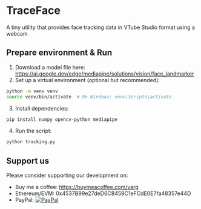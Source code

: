 # TraceFace

A tiny utility that provides face tracking data in VTube Studio format using a webcam

## Prepare environment & Run

1. Download a model file here: https://ai.google.dev/edge/mediapipe/solutions/vision/face_landmarker
2. Set up a virtual environment (optional but recommended):

```bash
python -m venv venv
source venv/bin/activate  # On Windows: venv\Scripts\activate
```

3. Install dependencies:

```bash
pip install numpy opencv-python mediapipe
```

4. Run the script:

```bash
python tracking.py
```

## Support us

Please consider supporting our development on:
* Buy me a coffee: https://buymeacoffee.com/varg
* Ethereum/EVM: 0x4537B99e27deD6C8459C1eFCdE0E7fa48357e44D
* PayPal: [![PayPal](https://www.paypalobjects.com/en_US/i/btn/btn_donateCC_LG.gif)](https://www.paypal.com/donate/?hosted_button_id=RB8B6EQW4FW6N)
